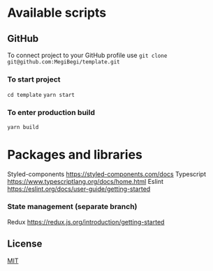# Available scripts

## GitHub 

To connect project to your GitHub profile use `git clone git@github.com:MegiBegi/template.git`

### To start project

`cd template`
`yarn start`

### To enter production build 

`yarn build`

# Packages and libraries
Styled-components https://styled-components.com/docs
Typescript https://www.typescriptlang.org/docs/home.html
Eslint https://eslint.org/docs/user-guide/getting-started

### State management (separate branch)
Redux https://redux.js.org/introduction/getting-started

## License
[MIT](https://choosealicense.com/licenses/mit/)